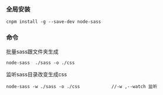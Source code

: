 ### 全局安装
```
cnpm install -g --save-dev node-sass
```

### 命令
批量sass跟文件夹生成

```
node-sass  ./sass -o ./css

```

监听sass目录改变生成css

```
node-sass -w ./sass -o ./css            //-w ,--watch 监听

```